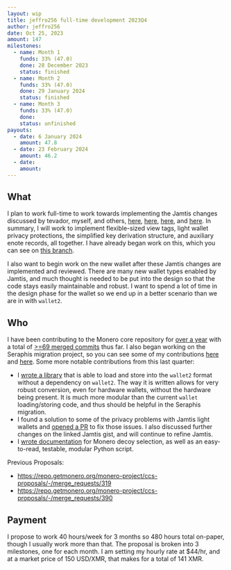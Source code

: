 ```yaml
---
layout: wip
title: jeffro256 full-time development 2023Q4
author: jeffro256
date: Oct 25, 2023
amount: 147
milestones:
  - name: Month 1
    funds: 33% (47.0)
    done: 28 December 2023
    status: finished
  - name: Month 2
    funds: 33% (47.0)
    done: 29 January 2024
    status: finished
  - name: Month 3
    funds: 33% (47.0)
    done:
    status: unfinished
payouts:
  - date: 6 January 2024
    amount: 47.8
  - date: 23 February 2024
    amount: 46.2
  - date:
    amount:
---
```


## What

I plan to work full-time to work towards implementing the Jamtis changes discussed by tevador, myself, and others, [here](https://gist.github.com/tevador/50160d160d24cfc6c52ae02eb3d17024?permalink_comment_id=4665372#gistcomment-4665372), [here](https://gist.github.com/tevador/50160d160d24cfc6c52ae02eb3d17024?permalink_comment_id=4692457#gistcomment-4692457), [here](https://gist.github.com/tevador/50160d160d24cfc6c52ae02eb3d17024?permalink_comment_id=4706509#gistcomment-4706509), and [here](https://gist.github.com/tevador/50160d160d24cfc6c52ae02eb3d17024?permalink_comment_id=4708912#gistcomment-4708912). In summary, I will work to implement flexible-sized view tags, light wallet privacy protections, the simplified key derivation structure, and auxiliary enote records, all together. I have already began work on this, which you can see on [this branch](https://github.com/jeffro256/monero/tree/jamtis_lw_take_2).

I also want to begin work on the new wallet after these Jamtis changes are implemented and reviewed. There are many new wallet types enabled by Jamtis, and much thought is needed to be put into the design so that the code stays easily maintainable and robust. I want to spend a lot of time in the design phase for the wallet so we end up in a better scenario than we are in with `wallet2`. 

## Who

I have been contributing to the Monero core repository for [over a year](https://github.com/monero-project/monero/pulls?page=2&q=is%3Apr+author%3Ajeffro256) with a total of [>=69 merged commits](https://github.com/monero-project/monero/graphs/contributors?from=2022-01-25&to=2023-05-30&type=c) thus far. I also began working on the Seraphis migration project, so you can see some of my contributions [here](https://github.com/seraphis-migration/monero/pulls?q=is%3Apr+author%3Ajeffro256) and [here](https://github.com/UkoeHB/monero/pulls?q=is%3Apr+author%3Ajeffro256). Some more notable contributions from this last quarter:

- I [wrote a library](https://github.com/seraphis-migration/monero/pull/4) that is able to load and store into the `wallet2` format without a dependency on `wallet2`. The way it is written allows for very robust conversion, even for hardware wallets, without the hardware being present. It is much more modular than the current `wallet` loading/storing code, and thus should be helpful in the Seraphis migration.
- I found a solution to some of the privacy problems with Jamtis light wallets and [opened a PR](https://github.com/UkoeHB/monero/pull/15) to fix those issues. I also discussed further changes on the linked Jamtis gist, and will continue to refine Jamtis.
- I [wrote documentation](https://github.com/monero-project/monero/pull/9024) for Monero decoy selection, as well as an easy-to-read, testable, modular Python script.

Previous Proposals:
- https://repo.getmonero.org/monero-project/ccs-proposals/-/merge_requests/319
- https://repo.getmonero.org/monero-project/ccs-proposals/-/merge_requests/390

## Payment

I propose to work 40 hours/week for 3 months so 480 hours total on-paper, though I usually work more than that. The proposal is broken into 3 milestones, one for each month. I am setting my hourly rate at $44/hr, and at a market price of 150 USD/XMR, that makes for a total of 141 XMR.

